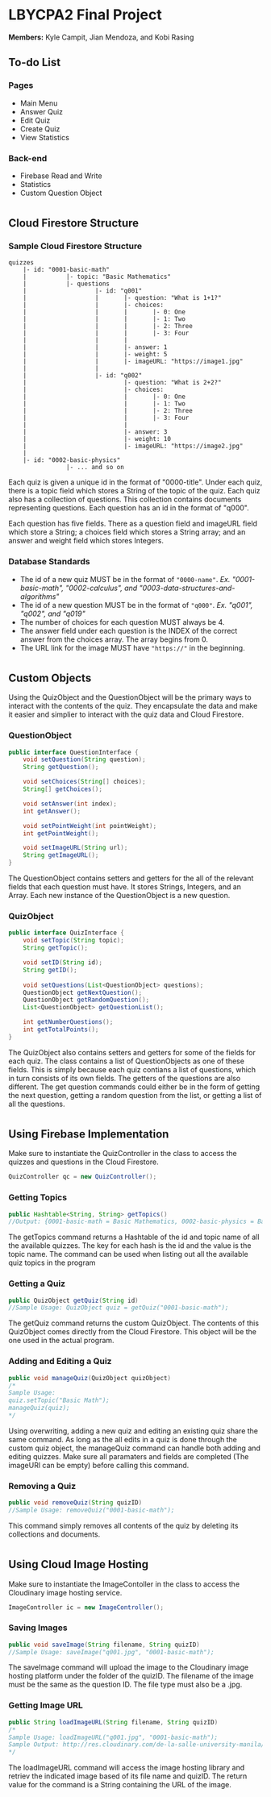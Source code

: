  # LBYCPA2 Final Project

**Members:** Kyle Campit, Jian Mendoza, and Kobi Rasing

## To-do List

### Pages

- Main Menu
- Answer Quiz
- Edit Quiz
- Create Quiz
- View Statistics

### Back-end

- Firebase Read and Write
- Statistics
- Custom Question Object

#
## Cloud Firestore Structure


### Sample Cloud Firestore Structure
```
quizzes
    |- id: "0001-basic-math"
    |           |- topic: "Basic Mathematics"
    |           |- questions
    |                   |- id: "q001"
    |                   |       |- question: "What is 1+1?"
    |                   |       |- choices:
    |                   |       |       |- 0: One
    |                   |       |       |- 1: Two
    |                   |       |       |- 2: Three
    |                   |       |       |- 3: Four
    |                   |       |
    |                   |       |- answer: 1
    |                   |       |- weight: 5
    |                   |       |- imageURL: "https://image1.jpg"
    |                   |       
    |                   |- id: "q002"
    |                           |- question: "What is 2+2?"
    |                           |- choices:
    |                           |       |- 0: One
    |                           |       |- 1: Two
    |                           |       |- 2: Three
    |                           |       |- 3: Four
    |                           |
    |                           |- answer: 3
    |                           |- weight: 10
    |                           |- imageURL: "https://image2.jpg"
    |
    |- id: "0002-basic-physics"
                |- ... and so on
```
Each quiz is given a unique id in the format of "0000-title". Under each quiz, there is a topic field which stores a String of the topic of the quiz. Each quiz also has a collection of questions. This collection contains documents representing questions. Each question has an id in the format of "q000".

Each question has five fields. There as a question field and imageURL field which store a String; a choices field which stores a String array; and an answer and weight field which stores Integers.

### Database Standards
- The id of a new quiz MUST be in the format of ``` "0000-name" ```. *Ex. "0001-basic-math", "0002-calculus", and "0003-data-structures-and-algorithms"*
- The id of a new question MUST be in the format of ``` "q000" ```. *Ex. "q001", "q002", and "q019"*
- The number of choices for each question MUST always be 4.
- The answer field under each question is the INDEX of the correct answer from the choices array. The array begins from 0.
- The URL link for the image MUST have ``` "https://" ``` in the beginning.

#
## Custom Objects

Using the QuizObject and the QuestionObject will be the primary ways to interact with the contents of the quiz. They encapsulate the data and make it easier and simplier to interact with the quiz data and Cloud Firestore.

### QuestionObject
``` Java 8
public interface QuestionInterface {
    void setQuestion(String question);
    String getQuestion();

    void setChoices(String[] choices);
    String[] getChoices();

    void setAnswer(int index);
    int getAnswer();

    void setPointWeight(int pointWeight);
    int getPointWeight();

    void setImageURL(String url);
    String getImageURL();
}
```

The QuestionObject contains setters and getters for the all of the relevant fields that each question must have. It stores Strings, Integers, and an Array. Each new instance of the QuestionObject is a new question.

### QuizObject
```Java 8
public interface QuizInterface {
    void setTopic(String topic);
    String getTopic();

    void setID(String id);
    String getID();
    
    void setQuestions(List<QuestionObject> questions);
    QuestionObject getNextQuestion();
    QuestionObject getRandomQuestion();
    List<QuestionObject> getQuestionList();

    int getNumberQuestions();
    int getTotalPoints();
}
```

The QuizObject also contains setters and getters for some of the fields for each quiz. The class contains a list of QuestionObjects as one of these fields. This is simply because each quiz contians a list of questions, which in turn consists of its own fields. The getters of the questions are also different. The get question commands could either be in the form of getting the next question, getting a random question from the list, or getting a list of all the questions.

#
## Using Firebase Implementation

Make sure to instantiate the QuizController in the class to access the quizzes and questions in the Cloud Firestore.
``` Java 8
QuizController qc = new QuizController();
```
### Getting Topics
``` Java 8
public Hashtable<String, String> getTopics()
//Output: {0001-basic-math = Basic Mathematics, 0002-basic-physics = Basic Physics}
```
The getTopics command returns a Hashtable of the id and topic name of all the available quizzes. The key for each hash is the id and the value is the topic name. The command can be used when listing out all the available quiz topics in the program

### Getting a Quiz
``` Java 8
public QuizObject getQuiz(String id)
//Sample Usage: QuizObject quiz = getQuiz("0001-basic-math");
```
The getQuiz command returns the custom QuizObject. The contents of this QuizObject comes directly from the Cloud Firestore. This object will be the one used in the actual program.

### Adding and Editing a Quiz
``` Java 8
public void manageQuiz(QuizObject quizObject)
/*
Sample Usage:
quiz.setTopic("Basic Math");
manageQuiz(quiz);
*/
```
Using overwriting, adding a new quiz and editing an existing quiz share the same command. As long as the all edits in a quiz is done through the custom quiz object, the manageQuiz command can handle both adding and editing quizzes. Make sure all paramaters and fields are completed (The imageURl can be empty) before calling this command.

### Removing a Quiz
``` Java 8
public void removeQuiz(String quizID)
//Sample Usage: removeQuiz("0001-basic-math");
```
This command simply removes all contents of the quiz by deleting its collections and documents.

#
## Using Cloud Image Hosting

Make sure to instantiate the ImageContoller in the class to access the Cloudinary image hosting service.
``` Java 8
ImageController ic = new ImageController();
```

### Saving Images
``` Java 8
public void saveImage(String filename, String quizID)
//Sample Usage: saveImage("q001.jpg", "0001-basic-math");
```

The saveImage command will upload the image to the Cloudinary image hosting platform under the folder of the quizID. The filename of the image must be the same as the question ID. The file type must also be a .jpg.

### Getting Image URL
``` Java 8
public String loadImageURL(String filename, String quizID)
/*
Sample Usage: loadImageURL("q001.jpg", "0001-basic-math");
Sample Output: http://res.cloudinary.com/de-la-salle-university-manila/image/upload/v1/0001-basic-math/q001.jpg
*/
```
The loadImageURL command will access the image hosting library and retriev the indicated image based of its file name and quizID. The return value for the command is a String containing the URL of the image.
